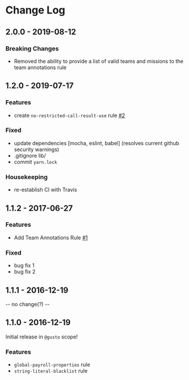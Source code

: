 # Change Log
## 2.0.0 - 2019-08-12

### Breaking Changes

* Removed the ability to provide a list of valid teams and missions to the team annotations rule

## 1.2.0 - 2019-07-17

### Features

* create `no-restricted-call-result-use` rule [#2](https://github.com/Gusto/eslint-plugin-gusto/pull/2)

### Fixed

* update dependencies [mocha, eslint, babel] (resolves current github security warnings)
* .gitignore lib/
* commit `yarn.lock`

### Housekeeping

- re-establish CI with Travis

## 1.1.2 - 2017-06-27

### Features
* Add Team Annotations Rule [#1](https://github.com/Gusto/eslint-plugin-gusto/pull/1)

### Fixed

* bug fix 1
* bug fix 2

## 1.1.1 - 2016-12-19

-- no change(?) --

## 1.1.0 - 2016-12-19

Initial release in `@gusto` scope!

### Features
- `global-payroll-properties` rule
- `string-literal-blacklist` rule
